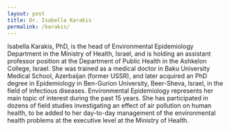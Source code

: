 ```yaml
---
layout: post
title: Dr. Isabella Karakis
permalink: /karakis/
---
```



Isabella Karakis, PhD, is the head of Environmental Epidemiology Department in the Ministry of Health, Israel, and is holding an assistant professor position at the Department of Public Health in the Ashkelon College, Israel. She was trained as a medical doctor in Baku University Medical School, Azerbaijan (former USSR), and later acquired an PhD degree in Epidemiology in Ben-Gurion University, Beer-Sheva, Israel, in the field of infectious diseases. Environmental Epidemiology represents her main topic of interest during the past 15 years. She has participated in dozens of field studies investigating an effect of air pollution on human health, to be added to her day-to-day management of the environmental health problems at the executive level at the Ministry of Health.
